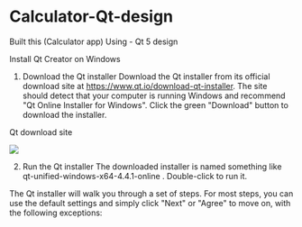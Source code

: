 # Calculator-Qt-design
 Built this (Calculator app) Using - Qt 5 design

Install Qt Creator on Windows

1) Download the Qt installer
Download the Qt installer from its official download site at https://www.qt.io/download-qt-installer. The site should detect that your computer is running Windows and recommend "Qt Online Installer for Windows". Click the green "Download" button to download the installer.

Qt download site

<img src="https://web.stanford.edu/dept/cs_edu/resources/qt/img/download-installer.png">

2) Run the Qt installer
The downloaded installer is named something like qt-unified-windows-x64-4.4.1-online . Double-click to run it.

The Qt installer will walk you through a set of steps. For most steps, you can use the default settings and simply click "Next" or "Agree" to move on, with the following exceptions: